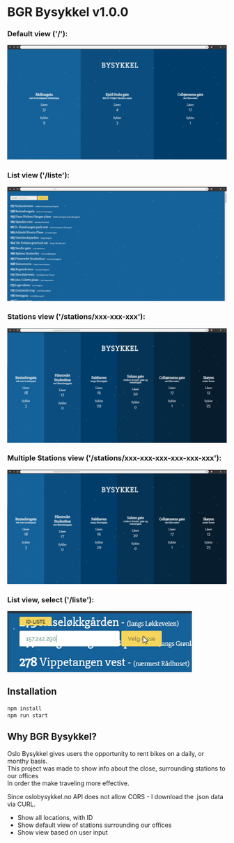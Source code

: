 # BGR Bysykkel  v1.0.0

### Default view ('/'):
![alt text](https://raw.githubusercontent.com/dagthomas/bgrbysykkel/master/readme/default_site.jpg "Default Site")

### List view ('/liste'):
![alt text](https://raw.githubusercontent.com/dagthomas/bgrbysykkel/master/readme/list_of_stations.jpg "List of Stations")

### Stations view ('/stations/xxx-xxx-xxx'):
![alt text](https://raw.githubusercontent.com/dagthomas/bgrbysykkel/master/readme/multiple_stations.jpg "Selected Stations")

### Multiple Stations view ('/stations/xxx-xxx-xxx-xxx-xxx-xxx'):
![alt text](https://raw.githubusercontent.com/dagthomas/bgrbysykkel/master/readme/multiple_stations.jpg "Multiple Stations")

### List view, select ('/liste'):
![alt text](https://raw.githubusercontent.com/dagthomas/bgrbysykkel/master/readme/select.jpg "Select")

## Installation

```shell
npm install
npm run start
```

## Why BGR Bysykkel?

Oslo Bysykkel gives users the opportunity to rent bikes on a daily, or monthy basis.<br> 
This project was made to show info about the close, surrounding stations to our offices <br>
In order the make traveling more effective.<br>

Since oslobysykkel.no API does not allow CORS - I download the .json data via CURL.<br>

 * Show all locations, with ID
 * Show default view of stations surrounding our offices
 * Show view based on user input
 <br>
